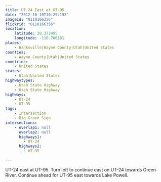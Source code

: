 ```yaml
---
title: UT-24 East at UT-95
date: "2012-10-10T10:29:15Z"
imageid: "8110166356"
flickrid: "8110166356"
location:
    latitude: 38.373995
    longitude: -110.706181
places:
    - Hanksville|Wayne County|Utah|United States
counties:
    - Wayne County|Utah|United States
countries:
    - United States
states:
    - Utah|United States
highwaytypes:
    - Utah State Highway
    - Utah State Highway
highways:
    - UT-24
    - UT-95
tags:
    - Intersection
    - Big Green Sign
intersections:
    - overlap1: null
      overlap2: null
      highways1:
        - UT-24
      highways2:
        - UT-95

---
```

UT-24 east at UT-95.  Turn left to continue east on UT-24 towards Green River.  Continue ahead for UT-95 east towards Lake Powell.